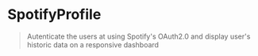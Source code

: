 # SpotifyProfile

> Autenticate the users at using Spotify's OAuth2.0 and display user's historic data on a responsive dashboard

